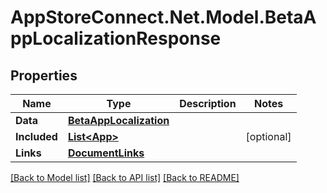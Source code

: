 # AppStoreConnect.Net.Model.BetaAppLocalizationResponse

## Properties

Name | Type | Description | Notes
------------ | ------------- | ------------- | -------------
**Data** | [**BetaAppLocalization**](BetaAppLocalization.md) |  | 
**Included** | [**List&lt;App&gt;**](App.md) |  | [optional] 
**Links** | [**DocumentLinks**](DocumentLinks.md) |  | 

[[Back to Model list]](../README.md#documentation-for-models) [[Back to API list]](../README.md#documentation-for-api-endpoints) [[Back to README]](../README.md)

